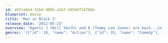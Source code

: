 ```yaml
---
id: a97ca8ed-31bd-4885-a1b7-d4594f24f8de
blueprint: movie
title: 'Men in Black 3'
release_date: '2012-05-23'
overview: "Agents J (Will Smith) and K (Tommy Lee Jones) are back...in time. J has seen some inexplicable things in his 15 years with the Men in Black, but nothing, not even aliens, perplexes him as much as his wry, reticent partner. But when K's life and the fate of the planet are put at stake, Agent J will have to travel back in time to put things right. J discovers that there are secrets to the universe that K never told him - secrets that will reveal themselves as he teams up with the young Agent K (Josh Brolin) to save his partner, the agency, and the future of humankind."
genres: '[{"id": 28, "name": "Action"}, {"id": 35, "name": "Comedy"}, {"id": 878, "name": "Science Fiction"}]'
---
```

